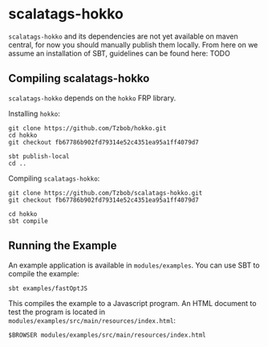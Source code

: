 # scalatags-hokko

```scalatags-hokko``` and its dependencies are not yet available on maven central, for now you should manually publish them locally.
From here on we assume an installation of SBT, guidelines can be found here: TODO


## Compiling scalatags-hokko

```scalatags-hokko``` depends on the ```hokko``` FRP library. 

Installing ```hokko```:

```
git clone https://github.com/Tzbob/hokko.git 
cd hokko
git checkout fb67786b902fd79314e52c4351ea95a1ff4079d7

sbt publish-local
cd ..
```

Compiling ```scalatags-hokko```:

```
git clone https://github.com/Tzbob/scalatags-hokko.git 
git checkout fb67786b902fd79314e52c4351ea95a1ff4079d7

cd hokko
sbt compile
```

## Running the Example

An example application is available in ```modules/examples```.
You can use SBT to compile the example:

```
sbt examples/fastOptJS
```
This compiles the example to a Javascript program. 
An HTML document to test the program is located in ```modules/examples/src/main/resources/index.html```:

```
$BROWSER modules/examples/src/main/resources/index.html
```

